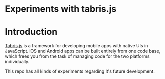 ﻿Experiments with tabris.js
==========================

# Introduction

[Tabris.js](https://tabrisjs.com) is a framework for developing mobile apps with native UIs in JavaScript. iOS and Android apps can be built entirely from one code base, which frees you from the task of managing code for the two platforms individually.

This repo has all kinds of experiments regarding it's future development.